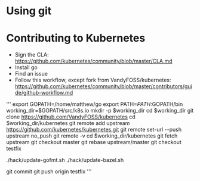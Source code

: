 # Using git

# Contributing to Kubernetes
* Sign the CLA: https://github.com/kubernetes/community/blob/master/CLA.md
* Install go
* Find an issue
* Follow this workflow, except fork from VandyFOSS/kubernetes: https://github.com/kubernetes/community/blob/master/contributors/guide/github-workflow.md

'''
export GOPATH=/home/matthew/go
export PATH=$PATH:$GOPATH/bin
working_dir=$GOPATH/src/k8s.io
mkdir -p $working_dir
cd $working_dir
git clone https://github.com/VandyFOSS/kubernetes
cd $working_dir/kubernetes
git remote add upstream https://github.com/kubernetes/kubernetes.git
git remote set-url --push upstream no_push
git remote -v
cd $working_dir/kubernetes
git fetch upstream
git checkout master
git rebase upstream/master
git checkout testfix

./hack/update-gofmt.sh
./hack/update-bazel.sh

git commit
git push origin testfix
'''
